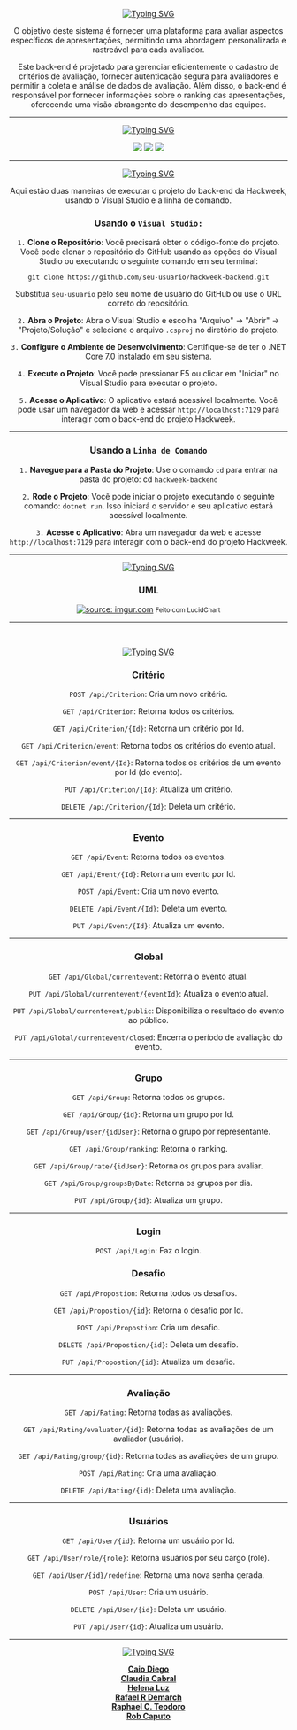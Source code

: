 

<div align="center">
  
[![Typing SVG](https://readme-typing-svg.demolab.com?font=Exo+2&size=25&pause=1000&color=FFCD00&center=true&vCenter=true&random=false&width=435&lines=Sistema+de+Avalia%C3%A7%C3%A3o+Hackweek++;3%C2%AA+edi%C3%A7%C3%A3o++%2BDevs2Blu+-+Back-end)](https://git.io/typing-svg)

</div>

<div align="center">
  <p> O objetivo deste sistema é fornecer uma plataforma para avaliar aspectos específicos de apresentações, permitindo uma abordagem personalizada e rastreável para cada avaliador.</p>
    
  <p>Este back-end é projetado para gerenciar eficientemente o cadastro de critérios de avaliação, fornecer autenticação segura para avaliadores e permitir a coleta e análise de dados de avaliação. Além disso, o back-end é responsável por fornecer informações     sobre o ranking das apresentações, oferecendo uma visão abrangente do desempenho das equipes.</p>
  
</div>

<hr>

<div style='display: inline_block' align='center'>
  
  <p align="center"><a href="https://git.io/typing-svg"><img src="https://readme-typing-svg.demolab.com?font=Exo+2&size=25&pause=1000&color=216EC8&center=true&vCenter=true&random=false&width=435&lines=Tecnologias+utilizadas%3A" alt="Typing SVG"/></a></p>
  
  <img src="https://img.shields.io/badge/Microsoft%20SQL%20Server-CC2927?style=for-the-badge&logo=microsoft%20sql%20server&logoColor=white">
  <img src="https://img.shields.io/badge/C%23-239120?style=for-the-badge&logo=c-sharp&logoColor=white">
  <img src="https://img.shields.io/badge/.NET-512BD4?style=for-the-badge&logo=dotnet&logoColor=white"> 
  
 </div>

 <hr>
 
<div align='center'>
<p><a href="https://git.io/typing-svg"><img src="https://readme-typing-svg.demolab.com?font=Exo+2&size=25&pause=1000&color=FFCD00&center=true&vCenter=true&random=false&width=435&lines=Como+rodar+o+projeto%3A" alt="Typing SVG" /></a></p>
  
Aqui estão duas maneiras de executar o projeto do back-end da Hackweek, usando o Visual Studio e a linha de comando.

### Usando o `Visual Studio:`

`1.` **Clone o Repositório**: Você precisará obter o código-fonte do projeto. Você pode clonar o repositório do GitHub usando as opções do Visual Studio ou executando o seguinte comando em seu terminal:

``` git clone https://github.com/seu-usuario/hackweek-backend.git ```

Substitua `seu-usuario` pelo seu nome de usuário do GitHub ou use o URL correto do repositório. <br>


`2.` **Abra o Projeto**: Abra o Visual Studio e escolha "Arquivo" -> "Abrir" -> "Projeto/Solução" e selecione o arquivo `.csproj` no diretório do projeto. 


`3.` **Configure o Ambiente de Desenvolvimento**: Certifique-se de ter o .NET Core 7.0 instalado em seu sistema. <br>


`4.` **Execute o Projeto**: Você pode pressionar F5 ou clicar em "Iniciar" no Visual Studio para executar o projeto. 

`5.` **Acesse o Aplicativo**: O aplicativo estará acessível localmente. Você pode usar um navegador da web e acessar `http://localhost:7129` para interagir com o back-end do projeto Hackweek. 

<hr>



### Usando a `Linha de Comando`

`1.` **Navegue para a Pasta do Projeto**: Use o comando `cd` para entrar na pasta do projeto: cd `hackweek-backend`


`2.` **Rode o Projeto**: Você pode iniciar o projeto executando o seguinte comando: `dotnet run`. Isso iniciará o servidor e seu aplicativo estará acessível localmente.


`3.` **Acesse o Aplicativo**: Abra um navegador da web e acesse `http://localhost:7129` para interagir com o back-end do projeto Hackweek.

</div>


<hr>

<div align='center'>
<p><a href="https://git.io/typing-svg"><img src="https://readme-typing-svg.demolab.com?font=Exo+2&size=25&pause=1000&color=216EC8&center=true&vCenter=true&random=false&width=435&lines=Documenta%C3%A7%C3%A3o%3A" alt="Typing SVG" /></a></p>
<h3>UML</h3>
<a href="https://imgur.com/2SkRuTq"><img src="https://i.imgur.com/2SkRuTq.png" title="source: imgur.com" /></a>
<small>Feito com LucidChart</small>
</div>

<hr>

<br>


<div align='center'>
<p ><a href="https://git.io/typing-svg"><img src="https://readme-typing-svg.demolab.com?font=Exo+2&size=25&pause=1000&color=639CC8&center=true&vCenter=true&random=false&width=435&lines=Endpoints+%F0%9F%93%8D%3A" alt="Typing SVG" /></a></p>

### Critério

 `POST /api/Criterion`: Cria um novo critério.
 
 `GET /api/Criterion`: Retorna todos os critérios.
 
 `GET /api/Criterion/{Id}`: Retorna um critério por Id.
 
 `GET /api/Criterion/event`: Retorna todos os critérios do evento atual.
 
 `GET /api/Criterion/event/{Id}`: Retorna todos os critérios de um evento por Id (do evento).
 
 `PUT /api/Criterion/{Id}`: Atualiza um critério.
 
 `DELETE /api/Criterion/{Id}`: Deleta um critério.

<hr>

### Evento

 `GET /api/Event`: Retorna todos os eventos.
 
 `GET /api/Event/{Id}`: Retorna um evento por Id.
 
 `POST /api/Event`: Cria um novo evento.
 
 `DELETE /api/Event/{Id}`: Deleta um evento.
 
 `PUT /api/Event/{Id}`: Atualiza um evento.

<hr>

### Global

 `GET /api/Global/currentevent`: Retorna o evento atual.
 
 `PUT /api/Global/currentevent/{eventId}`: Atualiza o evento atual.
 
 `PUT /api/Global/currentevent/public`: Disponibiliza o resultado do evento ao público.
 
 `PUT /api/Global/currentevent/closed`: Encerra o período de avaliação do evento.

<hr>

### Grupo

 `GET /api/Group`: Retorna todos os grupos.
 
 `GET /api/Group/{id}`: Retorna um grupo por Id.
 
 `GET /api/Group/user/{idUser}`: Retorna o grupo por representante.
 
 `GET /api/Group/ranking`: Retorna o ranking.
 
 `GET /api/Group/rate/{idUser}`: Retorna os grupos para avaliar.
 
 `GET /api/Group/groupsByDate`: Retorna os grupos por dia.
 
 `PUT /api/Group/{id}`: Atualiza um grupo.

<hr>

### Login

 `POST /api/Login`: Faz o login.

### Desafio

 `GET /api/Propostion`: Retorna todos os desafios.
 
 `GET /api/Propostion/{id}`: Retorna o desafio por Id.
 
 `POST /api/Propostion`: Cria um desafio.
 
 `DELETE /api/Propostion/{id}`: Deleta um desafio.
 
 `PUT /api/Propostion/{id}`: Atualiza um desafio.

<hr>

### Avaliação

 `GET /api/Rating`: Retorna todas as avaliações.
 
 `GET /api/Rating/evaluator/{id}`: Retorna todas as avaliações de um avaliador (usuário).
 
 `GET /api/Rating/group/{id}`: Retorna todas as avaliações de um grupo.
 
 `POST /api/Rating`: Cria uma avaliação.
 
 `DELETE /api/Rating/{id}`: Deleta uma avaliação.

<hr>

### Usuários

 `GET /api/User/{id}`: Retorna um usuário por Id.
 
 `GET /api/User/role/{role}`: Retorna usuários por seu cargo (role).
 
 `GET /api/User/{id}/redefine`: Retorna uma nova senha gerada.
 
 `POST /api/User`: Cria um usuário.
 
 `DELETE /api/User/{id}`: Deleta um usuário.
 
 `PUT /api/User/{id}`: Atualiza um usuário.
</div>

<hr>

<div align='center'>
<p><a href="https://git.io/typing-svg"><img src="https://readme-typing-svg.demolab.com?font=Exo+2&size=25&pause=1000&color=FFCD00&&center=true&vCenter=true&random=false&width=435&lines=Integrantes%3A" alt="Typing SVG" /></a></p>
  <a align='center' href="https://github.com/caiodsj"><b>Caio Diego</b></a>
  <br>
  <a href="https://github.com/corecl4ud"><b>Claudia Cabral</b></a>
  <br>
  <a href="https://github.com/helenaluz"><b>Helena Luz</b></a>
  <br>
  <a href="https://github.com/Rafael-RD"><b>Rafael R Demarch</b></a>
  <br>
  <a href="https://github.com/raphael-teodoro"><b>Raphael C. Teodoro</b></a>
  <br>
  <a href="https://github.com/rbcaputo"><b>Rob Caputo</b></a>
</div>

